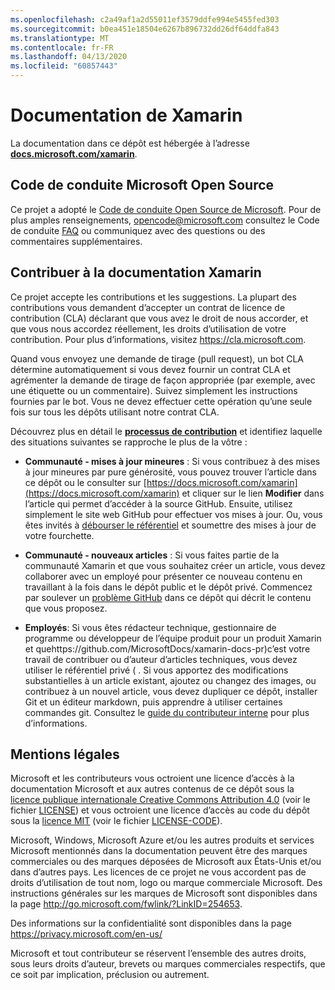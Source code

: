 ```yaml
---
ms.openlocfilehash: c2a49af1a2d55011ef3579ddfe994e5455fed303
ms.sourcegitcommit: b0ea451e18504e6267b896732dd26df64ddfa843
ms.translationtype: MT
ms.contentlocale: fr-FR
ms.lasthandoff: 04/13/2020
ms.locfileid: "60857443"
---
```

# <a name="xamarin-documentation"></a>Documentation de Xamarin

La documentation dans ce dépôt est hébergée à l’adresse [**docs.microsoft.com/xamarin**](https://docs.microsoft.com/xamarin).

## <a name="microsoft-open-source-code-of-conduct"></a>Code de conduite Microsoft Open Source

Ce projet a adopté le [Code de conduite Open Source de Microsoft](https://opensource.microsoft.com/codeofconduct/).
Pour de plus amples renseignements, [opencode@microsoft.com](mailto:opencode@microsoft.com) consultez le Code de conduite [FAQ](https://opensource.microsoft.com/codeofconduct/faq/) ou communiquez avec des questions ou des commentaires supplémentaires.

## <a name="contribute-to-xamarin-documentation"></a>Contribuer à la documentation Xamarin

Ce projet accepte les contributions et les suggestions.  La plupart des contributions vous demandent d’accepter un contrat de licence de contribution (CLA) déclarant que vous avez le droit de nous accorder, et que vous nous accordez réellement, les droits d’utilisation de votre contribution. Pour plus d’informations, visitez https://cla.microsoft.com.

Quand vous envoyez une demande de tirage (pull request), un bot CLA détermine automatiquement si vous devez fournir un contrat CLA et agrémenter la demande de tirage de façon appropriée (par exemple, avec une étiquette ou un commentaire). Suivez simplement les instructions fournies par le bot. Vous ne devez effectuer cette opération qu’une seule fois sur tous les dépôts utilisant notre contrat CLA.

Découvrez plus en détail le [**processus de contribution**](CONTRIBUTING.md) et identifiez laquelle des situations suivantes se rapproche le plus de la vôtre :

* **Communauté - mises à jour mineures** : Si vous contribuez à des mises à jour mineures par pure générosité, vous pouvez trouver l’article dans ce dépôt ou le consulter sur [https://docs.microsoft.com/xamarin](https://docs.microsoft.com/xamarin) et cliquer sur le lien **Modifier** dans l’article qui permet d’accéder à la source GitHub. Ensuite, utilisez simplement le site web GitHub pour effectuer vos mises à jour. Ou, vous êtes invités à [débourser le référentiel](CONTRIBUTING.md) et soumettre des mises à jour de votre fourchette.

* **Communauté - nouveaux articles** : Si vous faites partie de la communauté Xamarin et que vous souhaitez créer un article, vous devez collaborer avec un employé pour présenter ce nouveau contenu en travaillant à la fois dans le dépôt public et le dépôt privé. Commencez par soulever un [problème GitHub](https://github.com/MicrosoftDocs/xamarin-docs/issues) dans ce dépôt qui décrit le contenu que vous proposez.

* **Employés**: Si vous êtes rédacteur technique, gestionnaire de programme ou développeur de l’équipe produit pour un produit Xamarin et quehttps://github.com/MicrosoftDocs/xamarin-docs-pr)c’est votre travail de contribuer ou d’auteur d’articles techniques, vous devez utiliser le référentiel privé ( . Si vous apportez des modifications substantielles à un article existant, ajoutez ou changez des images, ou contribuez à un nouvel article, vous devez dupliquer ce dépôt, installer Git et un éditeur markdown, puis apprendre à utiliser certaines commandes git. Consultez le [guide du contributeur interne](https://review.docs.microsoft.com/help/contribute/?branch=master) pour plus d’informations.

## <a name="legal-notices"></a>Mentions légales

Microsoft et les contributeurs vous octroient une licence d’accès à la documentation Microsoft et aux autres contenus de ce dépôt sous la [licence publique internationale Creative Commons Attribution 4.0](https://creativecommons.org/licenses/by/4.0/legalcode) (voir le fichier [LICENSE](LICENSE)) et vous octroient une licence d’accès au code du dépôt sous la [licence MIT](https://opensource.org/licenses/MIT) (voir le fichier [LICENSE-CODE](LICENSE-CODE)).

Microsoft, Windows, Microsoft Azure et/ou les autres produits et services Microsoft mentionnés dans la documentation peuvent être des marques commerciales ou des marques déposées de Microsoft aux États-Unis et/ou dans d’autres pays.
Les licences de ce projet ne vous accordent pas de droits d’utilisation de tout nom, logo ou marque commerciale Microsoft.
Des instructions générales sur les marques de Microsoft sont disponibles dans la page http://go.microsoft.com/fwlink/?LinkID=254653.

Des informations sur la confidentialité sont disponibles dans la page https://privacy.microsoft.com/en-us/

Microsoft et tout contributeur se réservent l’ensemble des autres droits, sous leurs droits d’auteur, brevets ou marques commerciales respectifs, que ce soit par implication, préclusion ou autrement.

